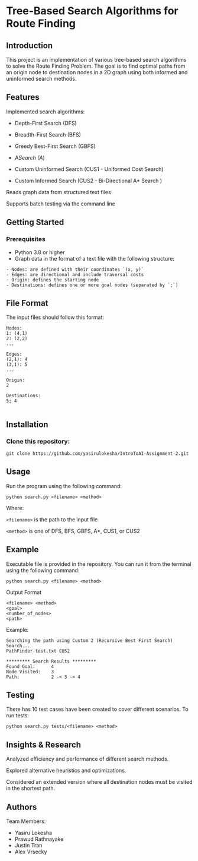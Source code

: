 # Tree-Based Search Algorithms for Route Finding

## Introduction

This project is an implementation of various tree-based search algorithms to solve the Route Finding Problem. The goal is to find optimal paths from an origin node to destination nodes in a 2D graph using both informed and uninformed search methods.

## Features

Implemented search algorithms:

- Depth-First Search (DFS)

- Breadth-First Search (BFS)

- Greedy Best-First Search (GBFS)

- A*Search (A*)

- Custom Uninformed Search (CUS1 - Uniformed Cost Search)

- Custom Informed Search (CUS2 - Bi-Directional A* Search )

Reads graph data from structured text files

Supports batch testing via the command line

## Getting Started
### Prerequisites
- Python 3.8 or higher
- Graph data in the format of a text file with the following structure:
```
- Nodes: are defined with their coordinates `(x, y)`
- Edges: are directional and include traversal costs
- Origin: defines the starting node
- Destinations: defines one or more goal nodes (separated by `;`)
```

## File Format

The input files should follow this format:

```
Nodes:
1: (4,1)
2: (2,2)
...

Edges:
(2,1): 4
(3,1): 5
...

Origin:
2

Destinations:
5; 4
  
```
  
## Installation

### Clone this repository:
```
git clone https://github.com/yasirulokesha/IntroToAI-Assignment-2.git
```

## Usage

Run the program using the following command:

```
python search.py <filename> <method>
```

Where:

`<filename>` is the path to the input file

`<method>` is one of DFS, BFS, GBFS, A*, CUS1, or CUS2

## Example
Executable file is provided in the repository. You can run it from the terminal using the following command:
```
python search.py <filename> <method>
```

Output Format
```
<filename> <method>
<goal> 
<number_of_nodes>
<path>
```
Example:
```
Searching the path using Custom 2 (Recursive Best First Search) Search...
PathFinder-test.txt CUS2

********* Search Results *********
Found Goal:      4
Node Visited:    3
Path:            2 -> 3 -> 4

```

## Testing

There has 10 test cases have been created to cover different scenarios. To run tests:
```
python search.py tests/<filename> <method>
```

## Insights & Research

Analyzed efficiency and performance of different search methods.

Explored alternative heuristics and optimizations.

Considered an extended version where all destination nodes must be visited in the shortest path.

## Authors

Team Members: 
- Yasiru Lokesha 
- Prawud Rathnayake 
- Justin Tran
- Alex Vrsecky
